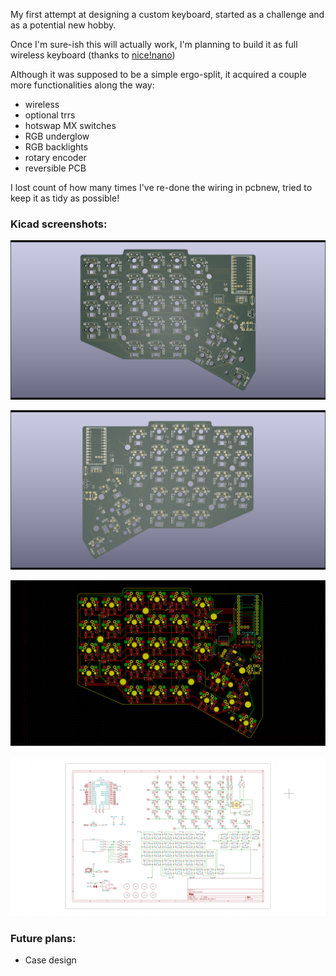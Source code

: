My first attempt at designing a custom keyboard, started as a challenge and as a potential new hobby.

Once I'm sure-ish this will actually work, I'm planning to build it as full wireless keyboard (thanks to [nice!nano](https://docs.nicekeyboards.com/#/nice!nano/))

Although it was supposed to be a simple ergo-split, it acquired a couple more functionalities along the way:
- wireless
- optional trrs
- hotswap MX switches
- RGB underglow
- RGB backlights
- rotary encoder
- reversible PCB

I lost count of how many times I've re-done the wiring in pcbnew, tried to keep it as tidy as possible!

### Kicad screenshots:

![Image 1](https://github.com/makro88/melosplit-v1/blob/PCB/Images/3dviewer-front.png)

![Image 1](https://github.com/makro88/melosplit-v1/blob/PCB/Images/3dviewer-back.png)

![Image 1](https://github.com/makro88/melosplit-v1/blob/PCB/Images/Pcbnew.png)

![Image 1](https://github.com/makro88/melosplit-v1/blob/PCB/Images/schematics.png)

### Future plans:
- Case design
